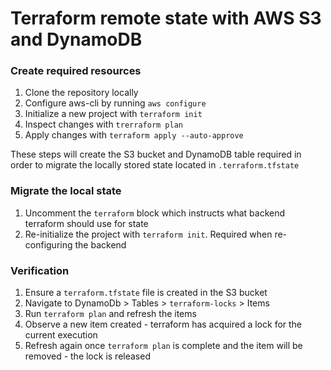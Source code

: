 # Terraform remote state with AWS S3 and DynamoDB

### Create required resources

1. Clone the repository locally
2. Configure aws-cli by running `aws configure`
4. Initialize a new project with `terraform init`
5. Inspect changes with `trerraform plan`
6. Apply changes with `terraform apply --auto-approve`

These steps will create the S3 bucket and DynamoDB table required in order to migrate the locally stored state located in `.terraform.tfstate`

### Migrate the local state

1. Uncomment the `terraform` block which instructs what backend terraform should use for state
2. Re-initialize the project with `terraform init`. Required when re-configuring the backend

### Verification
1. Ensure a `terraform.tfstate` file is created in the S3 bucket
2. Navigate to DynamoDb > Tables > `terraform-locks` > Items
3. Run `terraform plan` and refresh the items
4. Observe a new item created - terraform has acquired a lock for the current execution
5. Refresh again once `terraform plan` is complete and the item will be removed - the lock is released
